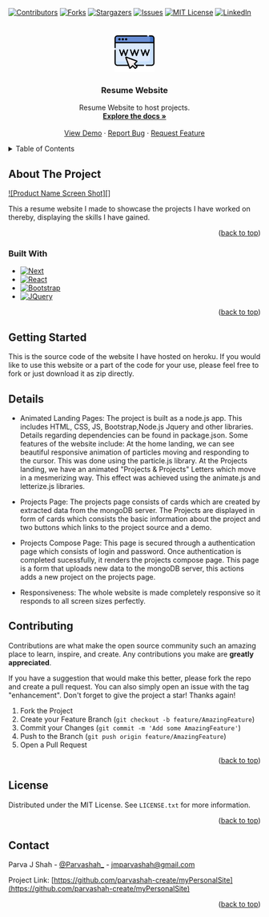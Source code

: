 <div id="top"></div>

[![Contributors][contributors-shield]][contributors-url]
[![Forks][forks-shield]][forks-url]
[![Stargazers][stars-shield]][stars-url]
[![Issues][issues-shield]][issues-url]
[![MIT License][license-shield]][license-url]
[![LinkedIn][linkedin-shield]][linkedin-url]



<!-- PROJECT LOGO -->
<br />
<div align="center">
  <a href="https://github.com/parvashah-create/myPersonalSite">
    <img src="public/images/internet.png" alt="Logo" width="80" height="80">
  </a>

<h3 align="center">Resume Website</h3>

  <p align="center">
    Resume Website to host projects.
    <br />
    <a href="https://github.com/parvashah-create/myPersonalSite"><strong>Explore the docs »</strong></a>
    <br />
    <br />
    <a href="https://polite-crown-00833.herokuapp.com/">View Demo</a>
    ·
    <a href="https://github.com/parvashah-create/myPersonalSite/issues">Report Bug</a>
    ·
    <a href="https://github.com/parvashah-create/myPersonalSite/issues">Request Feature</a>
  </p>
</div>



<!-- TABLE OF CONTENTS -->
<details>
  <summary>Table of Contents</summary>
  <ol>
    <li>
      <a href="#about-the-project">About The Project</a>
      <ul>
        <li><a href="#built-with">Built With</a></li>
      </ul>
    </li>
    <li>
      <a href="#getting-started">Getting Started</a>
      <ul>
        <li><a href="#prerequisites">Details</a></li>
      </ul>
    </li>
    <li><a href="#contributing">Contributing</a></li>
    <li><a href="#license">License</a></li>
    <li><a href="#contact">Contact</a></li>
  </ol>
</details>



<!-- ABOUT THE PROJECT -->
## About The Project

[![Product Name Screen Shot][]](https://polite-crown-00833.herokuapp.com/)

This a resume website I made to showcase the projects I have worked on thereby, displaying the skills I have gained.

<p align="right">(<a href="#top">back to top</a>)</p>



### Built With

* [![Next][Next.js]][Next-url]
* [![React][React.js]][React-url]
* [![Bootstrap][Bootstrap.com]][Bootstrap-url]
* [![JQuery][JQuery.com]][JQuery-url]

<p align="right">(<a href="#top">back to top</a>)</p>



<!-- GETTING STARTED -->
## Getting Started

This is the source code of the website I have hosted on heroku. If you would like to use this website or a part of the code for your use, please feel free to fork or just download it as zip directly.

<!-- ROADMAP -->
## Details 

* Animated Landing Pages:
The project is built as a node.js app. This includes HTML, CSS, JS, Bootstrap,Node.js  Jquery and other libraries. Details regarding dependencies can be found in package.json. Some features of the website include:
At the home landing, we can see beautiful responsive animation of particles moving and responding to the cursor. This was done using the particle.js library.
At the Projects landing, we have an animated "Projects & Projects" Letters which move in a mesmerizing way. This effect was achieved using the animate.js and letterize.js libraries.

* Projects Page:
The projects page consists of cards which are created by extracted data from the mongoDB server. The Projects are displayed in form of cards which consists the basic information about the project and two buttons which links to the project source and a demo.

* Projects Compose Page:
This page is secured through a authentication page which consists of login and password. Once authentication is completed sucessfully, it renders the projects compose page. This page is a form that uploads new data to the mongoDB server, this actions adds a new project on the projects page.

* Responsiveness:
The whole website is made completely responsive so it responds to all screen sizes perfectly. 



<!-- CONTRIBUTING -->
## Contributing

Contributions are what make the open source community such an amazing place to learn, inspire, and create. Any contributions you make are **greatly appreciated**.

If you have a suggestion that would make this better, please fork the repo and create a pull request. You can also simply open an issue with the tag "enhancement".
Don't forget to give the project a star! Thanks again!

1. Fork the Project
2. Create your Feature Branch (`git checkout -b feature/AmazingFeature`)
3. Commit your Changes (`git commit -m 'Add some AmazingFeature'`)
4. Push to the Branch (`git push origin feature/AmazingFeature`)
5. Open a Pull Request

<p align="right">(<a href="#top">back to top</a>)</p>



<!-- LICENSE -->
## License

Distributed under the MIT License. See `LICENSE.txt` for more information.

<p align="right">(<a href="#top">back to top</a>)</p>



<!-- CONTACT -->
## Contact

Parva J Shah - [@Parvashah_](https://twitter.com/Parvashah_) - jmparvashah@gmail.com

Project Link: [https://github.com/parvashah-create/myPersonalSite](https://github.com/parvashah-create/myPersonalSite)

<p align="right">(<a href="#top">back to top</a>)</p>



<!-- ACKNOWLEDGMENTS -->


<!-- MARKDOWN LINKS & IMAGES -->
<!-- https://www.markdownguide.org/basic-syntax/#reference-style-links -->
[contributors-shield]: https://img.shields.io/github/contributors/parvashah-create/myPersonalSite.svg?style=for-the-badge
[contributors-url]: https://github.com/parvashah-create/myPersonalSite/graphs/contributors
[forks-shield]: https://img.shields.io/github/forks/parvashah-create/myPersonalSite.svg?style=for-the-badge
[forks-url]: https://github.com/parvashah-create/myPersonalSite/network/members
[stars-shield]: https://img.shields.io/github/stars/parvashah-create/myPersonalSite.svg?style=for-the-badge
[stars-url]: https://github.com/parvashah-create/myPersonalSite/stargazers
[issues-shield]: https://img.shields.io/github/issues/parvashah-create/myPersonalSite.svg?style=for-the-badge
[issues-url]: https://github.com/parvashah-create/myPersonalSite/issues
[license-shield]: https://img.shields.io/github/license/parvashah-create/myPersonalSite.svg?style=for-the-badge
[license-url]: https://github.com/parvashah-create/myPersonalSite/blob/master/LICENSE.txt
[linkedin-shield]: https://img.shields.io/badge/-LinkedIn-black.svg?style=for-the-badge&logo=linkedin&colorB=555
[linkedin-url]: https://linkedin.com/in/Parvashah_
[product-screenshot]: images/screenshot.png
[Next.js]: https://img.shields.io/badge/next.js-000000?style=for-the-badge&logo=nextdotjs&logoColor=white
[Next-url]: https://nextjs.org/
[React.js]: https://img.shields.io/badge/React-20232A?style=for-the-badge&logo=react&logoColor=61DAFB
[React-url]: https://reactjs.org/
[Vue.js]: https://img.shields.io/badge/Vue.js-35495E?style=for-the-badge&logo=vuedotjs&logoColor=4FC08D
[Vue-url]: https://vuejs.org/
[Angular.io]: https://img.shields.io/badge/Angular-DD0031?style=for-the-badge&logo=angular&logoColor=white
[Angular-url]: https://angular.io/
[Svelte.dev]: https://img.shields.io/badge/Svelte-4A4A55?style=for-the-badge&logo=svelte&logoColor=FF3E00
[Svelte-url]: https://svelte.dev/
[Laravel.com]: https://img.shields.io/badge/Laravel-FF2D20?style=for-the-badge&logo=laravel&logoColor=white
[Laravel-url]: https://laravel.com
[Bootstrap.com]: https://img.shields.io/badge/Bootstrap-563D7C?style=for-the-badge&logo=bootstrap&logoColor=white
[Bootstrap-url]: https://getbootstrap.com
[JQuery.com]: https://img.shields.io/badge/jQuery-0769AD?style=for-the-badge&logo=jquery&logoColor=white
[JQuery-url]: https://jquery.com 